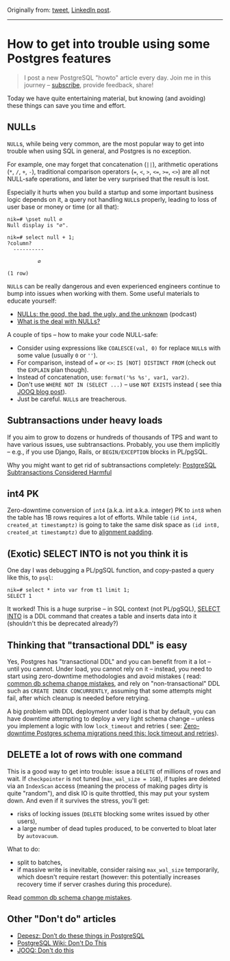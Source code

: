 Originally from: [tweet](https://twitter.com/samokhvalov/status/1712342522314572064), [LinkedIn post](...).

---

# How to get into trouble using some Postgres features

> I post a new PostgreSQL "howto" article every day. Join me in this
> journey – [subscribe](https://twitter.com/samokhvalov/), provide feedback, share!

Today we have quite entertaining material, but knowing (and avoiding) these things can save you time and effort.

## NULLs

`NULL`s, while being very common, are the most popular way to get into trouble when using SQL in general, and Postgres
is
no exception.

For example, one may forget that concatenation (`||`), arithmetic operations (`*`, `/`, `+`, `-`), traditional
comparison operators (`=`, `<`, `>`, `<=`, `>=`, `<>`) are all not NULL-safe operations, and later be very surprised
that the result is lost.

Especially it hurts when you build a startup and some important business logic depends on it, a query not
handling `NULL`s properly, leading to loss of user base or money or time (or all that):

```
nik=# \pset null ∅
Null display is "∅".

nik=# select null + 1;
?column?
  ----------

          ∅

(1 row)
```

`NULL`s can be really dangerous and even experienced engineers continue to bump into issues when working with them. Some
useful materials to educate yourself:

- [NULLs: the good, the bad, the ugly, and the unknown](https://postgres.fm/episodes/nulls-the-good-the-bad-the-ugly-and-the-unknown)
  (podcast)
- [What is the deal with NULLs?](http://thoughts.davisjeff.com/2009/08/02/what-is-the-deal-with-nulls/)

A couple of tips – how to make your code NULL-safe:

- Consider using expressions like `COALESCE(val, 0)` for replace `NULL`s with some value (usually `0` or `''`).
- For comparison, instead of `=` or `<>`: `IS [NOT] DISTINCT FROM` (check out the `EXPLAIN` plan though).
- Instead of concatenation, use: `format('%s %s', var1, var2)`.
- Don't use `WHERE NOT IN (SELECT ...)` – use `NOT EXISTS` instead (
  see thia [JOOQ blog post](https://jooq.org/doc/latest/manual/reference/dont-do-this/dont-do-this-sql-not-in/)).
- Just be careful. `NULL`s are treacherous.

## Subtransactions under heavy loads

If you aim to grow to dozens or hundreds of thousands of TPS and want to have various issues, use subtransactions.
Probably, you use them implicitly – e.g., if you use Django, Rails, or `BEGIN/EXCEPTION` blocks in PL/pgSQL.

Why you might want to get rid of subtransactions completely:
[PostgreSQL Subtransactions Considered Harmful](https://postgres.ai/blog/20210831-postgresql-subtransactions-considered-harmful)

## int4 PK

Zero-downtime conversion of `int4` (a.k.a. int a.k.a. integer) PK to `int8` when the table has 1B rows requires a lot of
efforts. While table `(id int4, created_at timestamptz)` is going to take the same disk space as
`(id int8, created_at timestamptz)` due to [alignment padding](https://stackoverflow.com/a/7431468/459391).

## (Exotic) SELECT INTO is not you think it is

One day I was debugging a PL/pgSQL function, and copy-pasted a query like this, to `psql`:

```
nik=# select * into var from t1 limit 1;
SELECT 1
```

It worked! This is a huge surprise – in SQL context (not
PL/pgSQL), [SELECT INTO](https://postgresql.org/docs/current/sql-selectinto.html) is a DDL command that creates a table
and inserts data into it (shouldn't this be deprecated already?)

## Thinking that "transactional DDL" is easy

Yes, Postgres has "transactional DDL" and you can benefit from it a lot – until you cannot. Under load, you cannot rely
on it – instead, you need to start using zero-downtime methodologies and avoid mistakes (
read: [common db schema change mistakes](https://postgres.ai/blog/20220525-common-db-schema-change-mistakes), and rely
on "non-transactional" DDL such as
`CREATE INDEX CONCURRENTLY`, assuming that some attempts might fail, after which cleanup is needed before retrying.

A big problem with DDL deployment under load is that by default, you can have downtime attempting to deploy a very light
schema change – unless you implement a logic with low `lock_timeout` and retries (
see: [Zero-downtime Postgres schema migrations need this: lock timeout and retries](https://postgres.ai/blog/20210923-zero-downtime-postgres-schema-migrations-lock-timeout-and-retries)).

## DELETE a lot of rows with one command

This is a good way to get into trouble: issue a `DELETE` of millions of rows and wait. If `checkpointer` is not tuned
(`max_wal_size = 1GB`), if tuples are deleted via an `IndexScan` access (meaning the process of making pages dirty is
quite "random"), and disk IO is quite throttled, this may put your system down. And even if it survives the stress,
you'll get:

- risks of locking issues (`DELETE` blocking some writes issued by other users),
- a large number of dead tuples produced, to be converted to bloat later by `autovacuum`.

What to do:

- split to batches,
- if massive write is inevitable, consider raising `max_wal_size` temporarily, which doesn't require restart (however:
  this potentially increases recovery time if server crashes during this procedure).

Read [common db schema change mistakes](https://postgres.ai/blog/20220525-common-db-schema-change-mistakes#case-4-unlimited-massive-change).

## Other "Don't do" articles

- [Depesz: Don’t do these things in PostgreSQL](https://depesz.com/2020/01/28/dont-do-these-things-in-postgresql/)
- [PostgreSQL Wiki: Don't Do This](https://wiki.postgresql.org/wiki/Don't_Do_This)
- [JOOQ: Don't do this](https://jooq.org/doc/latest/manual/reference/dont-do-this/)

